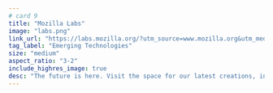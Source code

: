 ```yaml
---
# card 9
title: "Mozilla Labs"
image: "labs.png"
link_url: "https://labs.mozilla.org/?utm_source=www.mozilla.org&utm_medium=referral&utm_campaign=homepage&utm_content=card"
tag_label: "Emerging Technologies"
size: "medium"
aspect_ratio: "3-2"
include_highres_image: true
desc: "The future is here. Visit the space for our latest creations, innovations and cutting-edge technologies for the greater good."
---
```

